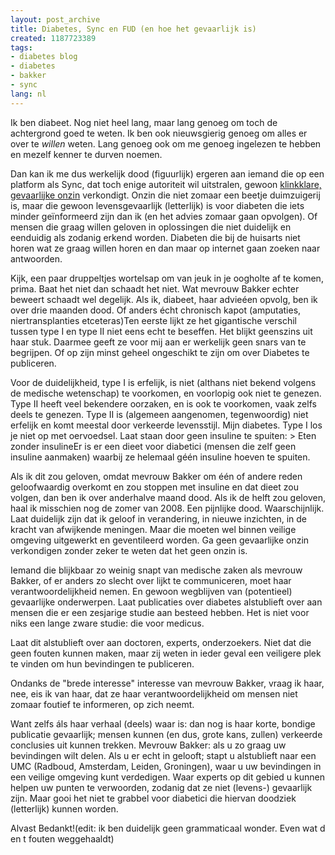 ```yaml
---
layout: post_archive
title: Diabetes, Sync en FUD (en hoe het gevaarlijk is)
created: 1187723389
tags:
- diabetes blog
- diabetes
- bakker
- sync
lang: nl
---
```

Ik ben diabeet. Nog niet heel lang, maar lang genoeg om toch de achtergrond goed te weten. Ik ben ook nieuwsgierig genoeg om alles er over te _willen_ weten. Lang genoeg ook om me genoeg ingelezen te hebben en mezelf kenner te durven noemen.

Dan kan ik me dus werkelijk dood (figuurlijk) ergeren aan iemand die op een platform als Sync, dat toch enige autoriteit wil uitstralen, gewoon [klinkklare, gevaarlijke onzin](http://sync.nl/eten-als-een-oermens-voorkomt-diabetes/2) verkondigt. Onzin die niet zomaar een beetje duimzuigerij is, maar die gewoon levensgevaarlijk (letterlijk) is voor diabeten die iets minder geïnformeerd zijn dan ik (en het advies zomaar gaan opvolgen). Of mensen die graag willen geloven in oplossingen die niet duidelijk en eenduidig als zodanig erkend worden. Diabeten die bij de huisarts niet horen wat ze graag willen horen en dan maar op internet gaan zoeken naar antwoorden.

Kijk, een paar druppeltjes wortelsap om van jeuk in je oogholte af te komen, prima. Baat het niet dan schaadt het niet. Wat mevrouw Bakker echter beweert schaadt wel degelijk. Als ik, diabeet, haar advieéen opvolg, ben ik over drie maanden dood. Of anders écht chronisch kapot (amputaties, niertransplanties etceteras)Ten eerste lijkt ze het gigantische verschil tussen type I en type II niet eens echt te beseffen. Het blijkt geenszins uit haar stuk. Daarmee geeft ze voor mij aan er werkelijk geen snars van te begrijpen. Of op zijn minst geheel ongeschikt te zijn om over Diabetes te publiceren.

Voor de duidelijkheid, type I is erfelijk, is niet (althans niet bekend volgens de medische wetenschap) te voorkomen, en voorlopig ook niet te genezen. Type II heeft veel bekendere oorzaken, en is ook te voorkomen, vaak zelfs deels te genezen. Type II is (algemeen aangenomen, tegenwoordig) niet erfelijk en komt meestal door verkeerde levensstijl. Mijn diabetes. Type I los je niet op met oervoedsel. Laat staan door geen insuline te spuiten: > Eten zonder insulineEr is er een dieet voor diabetici (mensen die zelf geen insuline aanmaken) waarbij ze helemaal géén insuline hoeven te spuiten.

Als ik dit zou geloven, omdat mevrouw Bakker om één of andere reden geloofwaardig overkomt en zou stoppen met insuline en dat dieet zou volgen, dan ben ik over anderhalve maand dood. Als ik de helft zou geloven, haal ik misschien nog de zomer van 2008. Een pijnlijke dood. Waarschijnlijk. Laat duidelijk zijn dat ik geloof in verandering, in nieuwe inzichten, in de kracht van afwijkende meningen. Maar die moeten wel binnen veilige omgeving uitgewerkt en geventileerd worden. Ga geen gevaarlijke onzin verkondigen zonder zeker te weten dat het geen onzin is.

Iemand die blijkbaar zo weinig snapt van medische zaken als mevrouw Bakker, of er  anders zo slecht over lijkt te communiceren, moet haar verantwoordelijkheid nemen. En gewoon wegblijven van (potentieel) gevaarlijke onderwerpen. Laat publicaties over diabetes alstublieft over aan mensen die er een zesjarige studie aan besteed hebben. Het is niet voor niks een lange zware studie: die voor medicus.

Laat dit alstublieft over aan doctoren, experts, onderzoekers. Niet dat die geen fouten kunnen maken, maar zij weten in ieder geval een veiligere plek te vinden om hun bevindingen te publiceren.

Ondanks de "brede interesse" interesse van mevrouw Bakker, vraag ik haar, nee, eis ik van haar, dat ze haar verantwoordelijkheid om mensen niet zomaar foutief te informeren, op zich neemt.

Want zelfs áls haar verhaal (deels) waar is: dan nog is haar korte, bondige publicatie gevaarlijk; mensen kunnen (en dus, grote kans, zullen) verkeerde conclusies uit kunnen trekken. Mevrouw Bakker: als u zo graag uw bevindingen wilt delen. Als u er echt in gelooft; stapt u alstublieft naar een UMC (Radboud, Amsterdam, Leiden, Groningen), waar u uw bevindingen in een veilige omgeving kunt verdedigen. Waar experts op dit gebied u kunnen helpen uw punten te verwoorden, zodanig dat ze niet (levens-) gevaarlijk zijn. Maar gooi het niet te grabbel voor diabetici die hiervan doodziek (letterlijk) kunnen worden.

Alvast Bedankt!(edit: ik ben duidelijk geen grammaticaal wonder. Even wat d en t fouten weggehaaldt)

